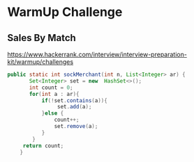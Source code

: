 

# WarmUp Challenge 

## Sales By Match

https://www.hackerrank.com/interview/interview-preparation-kit/warmup/challenges

```java
public static int sockMerchant(int n, List<Integer> ar) {
       Set<Integer> set = new  HashSet<>();
       int count = 0;
       for(int a : ar){
           if(!set.contains(a)){
                set.add(a);
           }else {
               count++;
               set.remove(a);
           }
        }  
     return count;
    }
```


